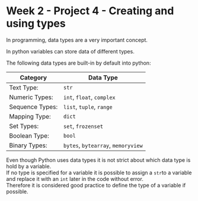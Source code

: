 # Week 2 - Project 4 - Creating and using types

In programming, data types are a very important concept.

In python variables can store data of different types.

The following data types are built-in by default into python:

| Category        | Data Type                          |
| --------------- | ---------------------------------- |
| Text Type:      | `str`                              |
| Numeric Types:  | `int`, `float`, `complex`          |
| Sequence Types: | `list`, `tuple`, `range`           |
| Mapping Type:   | `dict`                             |
| Set Types:      | `set`, `frozenset`                 |
| Boolean Type:   | `bool`                             |
| Binary Types:   | `bytes`, `bytearray`, `memoryview` |

Even though Python uses data types it is not strict about which data type is hold by a variable.  
If no type is specified for a variable it is possible to assign a `str`to a variable and replace it with an `int` later in the code without error.  
Therefore it is considered good practice to define the type of a variable if possible.
